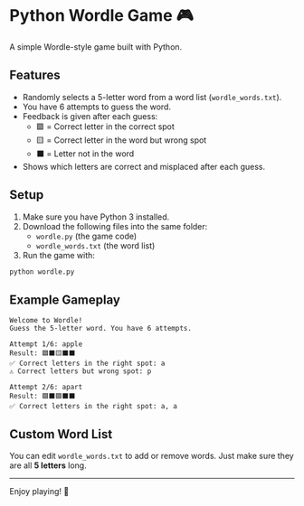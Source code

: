 # Python Wordle Game 🎮

A simple Wordle-style game built with Python.

## Features
- Randomly selects a 5-letter word from a word list (`wordle_words.txt`).
- You have 6 attempts to guess the word.
- Feedback is given after each guess:
  - 🟩 = Correct letter in the correct spot
  - 🟨 = Correct letter in the word but wrong spot
  - ⬛ = Letter not in the word
- Shows which letters are correct and misplaced after each guess.

## Setup
1. Make sure you have Python 3 installed.
2. Download the following files into the same folder:
   - `wordle.py` (the game code)
   - `wordle_words.txt` (the word list)
3. Run the game with:

```bash
python wordle.py
```

## Example Gameplay

```
Welcome to Wordle!
Guess the 5-letter word. You have 6 attempts.

Attempt 1/6: apple
Result: 🟩⬛🟨⬛⬛
✅ Correct letters in the right spot: a
⚠️ Correct letters but wrong spot: p

Attempt 2/6: apart
Result: 🟩⬛🟩⬛⬛
✅ Correct letters in the right spot: a, a
```

## Custom Word List
You can edit `wordle_words.txt` to add or remove words. Just make sure they are all **5 letters** long.

---

Enjoy playing! 🎉
